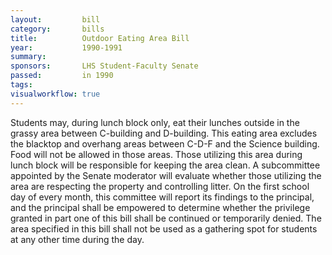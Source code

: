 ```yaml
---  
layout:         bill
category:       bills
title:          Outdoor Eating Area Bill
year:           1990-1991
summary:        
sponsors:       LHS Student-Faculty Senate
passed:         in 1990
tags:           
visualworkflow: true
---
```


Students may, during lunch block only, eat their lunches outside in the grassy area between C-building and D-building.
This eating area excludes the blacktop and overhang areas between C-D-F and the Science building. Food will not be allowed in those areas.
Those utilizing this area during lunch block will be responsible for keeping the area clean.
A subcommittee appointed by the Senate moderator will evaluate whether those utilizing the area are respecting the property and controlling litter.
On the first school day of every month, this committee will report its findings to the principal, and the principal shall be empowered to determine whether the privilege granted in part one of this bill shall be continued or temporarily denied.
The area specified in this bill shall not be used as a gathering spot for students at any other time during the day.